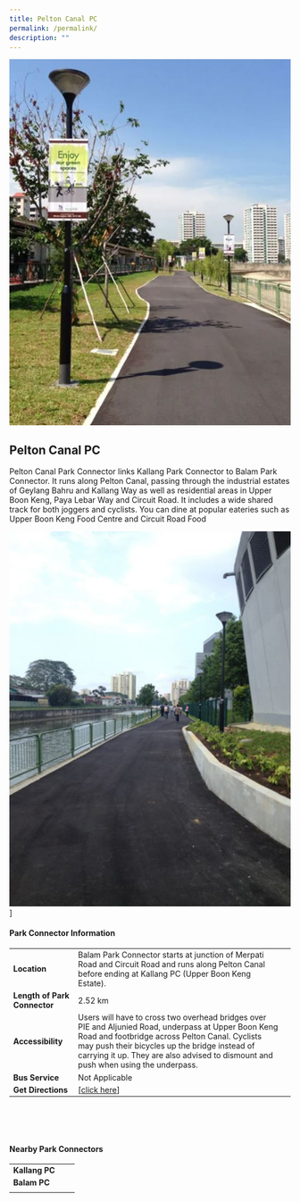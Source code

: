 ```yaml
---
title: Pelton Canal PC
permalink: /permalink/
description: ""
---
```

![Pelton Canal PC](/images/Pelton%20PC.jpg)

## Pelton Canal PC

Pelton Canal Park Connector links Kallang Park Connector to Balam Park Connector. It runs along Pelton Canal, passing through the industrial estates of Geylang Bahru and Kallang Way as well as residential areas in Upper Boon Keng, Paya Lebar Way and Circuit Road. It includes a wide shared track for both joggers and cyclists. You can dine at popular eateries such as Upper Boon Keng Food Centre and Circuit Road Food

![Pelton Canal PC](/images/Pelton%20PC%202.jpg)]

#### Park Connector Information
|  |  |  |
| -------- | -------- | -------- |
| **Location** | Balam Park Connector starts at junction of Merpati Road and Circuit Road and runs along Pelton Canal before ending at Kallang PC (Upper Boon Keng Estate).|  |
| **Length of Park Connector** |          <!-- /\* Font Definitions \*/ @font-face {font-family:"Cambria Math"; panose-1:2 4 5 3 5 4 6 3 2 4; mso-font-charset:0; mso-generic-font-family:roman; mso-font-pitch:variable; mso-font-signature:-536869121 1107305727 33554432 0 415 0;} @font-face {font-family:Calibri; panose-1:2 15 5 2 2 2 4 3 2 4; mso-font-charset:0; mso-generic-font-family:swiss; mso-font-pitch:variable; mso-font-signature:-469750017 -1073732485 9 0 511 0;} /\* Style Definitions \*/ p.MsoNormal, li.MsoNormal, div.MsoNormal {mso-style-unhide:no; mso-style-qformat:yes; mso-style-parent:""; margin-top:0cm; margin-right:0cm; margin-bottom:8.0pt; margin-left:0cm; line-height:107%; mso-pagination:widow-orphan; font-size:11.0pt; font-family:"Calibri",sans-serif; mso-ascii-font-family:Calibri; mso-ascii-theme-font:minor-latin; mso-fareast-font-family:Calibri; mso-fareast-theme-font:minor-latin; mso-hansi-font-family:Calibri; mso-hansi-theme-font:minor-latin; mso-bidi-font-family:"Times New Roman"; mso-bidi-theme-font:minor-bidi; mso-fareast-language:EN-US;} .MsoChpDefault {mso-style-type:export-only; mso-default-props:yes; font-family:"Calibri",sans-serif; mso-ascii-font-family:Calibri; mso-ascii-theme-font:minor-latin; mso-fareast-font-family:Calibri; mso-fareast-theme-font:minor-latin; mso-hansi-font-family:Calibri; mso-hansi-theme-font:minor-latin; mso-bidi-font-family:"Times New Roman"; mso-bidi-theme-font:minor-bidi; mso-fareast-language:EN-US;} .MsoPapDefault {mso-style-type:export-only; margin-bottom:8.0pt; line-height:107%;} @page WordSection1 {size:612.0pt 792.0pt; margin:72.0pt 72.0pt 72.0pt 72.0pt; mso-header-margin:36.0pt; mso-footer-margin:36.0pt; mso-paper-source:0;} div.WordSection1 {page:WordSection1;} --> 2.52 km   |  |
| **Accessibility** | Users will have to cross two overhead bridges over PIE and Aljunied Road, underpass at Upper Boon Keng Road and footbridge across Pelton Canal. Cyclists may push their bicycles up the bridge instead of carrying it up. They are also advised to dismount and push when using the underpass. | |
| **Bus Service** | Not Applicable | |
| **Get Directions** |  [[click here](https://www.onemap.gov.sg/main/v2/?lat=1.3156646861949133&lng=103.87030626292639)] | |

<br>
<br>
<br>	

#### Nearby Park Connectors
|   |  |  |
| -------- | -------- | -------- |
| **Kallang PC** | | |
| **Balam PC** | | |
| | | |